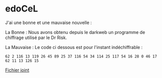 # edoCeL

J'ai une bonne et une mauvaise nouvelle :

La Bonne : Nous avons obtenu depuis le darkweb un programme de chiffrage utilisé par le Dr Risk.

La Mauvaise : Le code ci dessous est pour l'instant indéchiffrable :

```
62 2 116 13 119 26 45 89 25 37 116 54 34 114 25 117 54 16 28 0 46 17 62 11 13 126 15
```

[Fichier joint](crypter)


